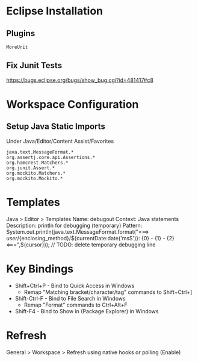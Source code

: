 # Eclipse Installation

## Plugins
    MoreUnit

## Fix Junit Tests
https://bugs.eclipse.org/bugs/show_bug.cgi?id=481417#c8

# Workspace Configuration

## Setup Java Static Imports
Under Java/Editor/Content Assist/Favorites
```
java.text.MessageFormat.*
org.assertj.core.api.Assertions.*
org.hamcrest.Matchers.*
org.junit.Assert.*
org.mockito.Matchers.*
org.mockito.Mockito.*
```

# Templates
Java > Editor > Templates
Name: debugout
Context: Java statements
Description: println for debugging (temporary)
Pattern: System.out.println(java.text.MessageFormat.format("===> ${user}/${enclosing_method}/${currentDate:date('msS')}: {0} - {1} - {2} <===",${cursor})); // TODO: delete temporary debugging line

# Key Bindings
* Shift+Ctrl+P - Bind to Quick Access in Windows
  * Remap "Matching bracket/character/tag" commands to Shift+Ctrl+]
* Shift-Ctrl-F - Bind to File Search in Windows
  * Remap "Format" commands to Ctrl+Alt+F
* Shift-F4 - Bind to Show in (Package Explorer) in Windows

# Refresh
General > Workspace > Refresh using native hooks or polling (Enable)

